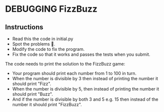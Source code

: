 # DEBUGGING FizzBuzz

## Instructions

- Read this the code in initial.py
- Spot the problems 🐞.
- Modify the code to fix the program.
- Fix the code so that it works and passes the tests when you submit.

The code needs to print the solution to the FizzBuzz game:

- Your program should print each number from 1 to 100 in turn.
- When the number is divisible by 3 then instead of printing the number it should print "Fizz".
- When the number is divisible by 5, then instead of printing the number it should print "Buzz".
- And if the number is divisible by both 3 and 5 e.g. 15 then instead of the number it should print "FizzBuzz".
